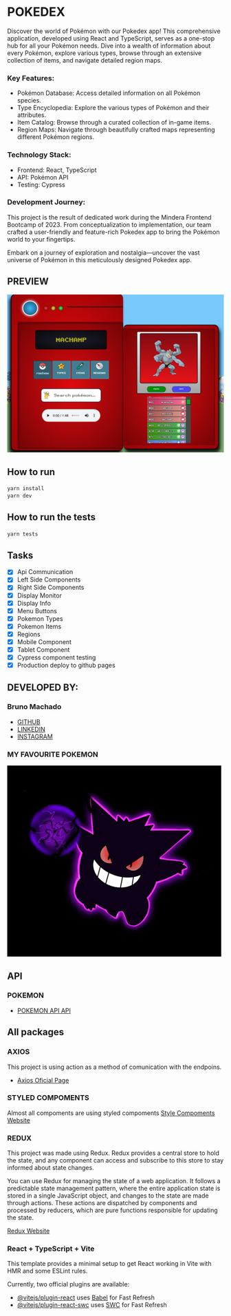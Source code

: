 # POKEDEX

Discover the world of Pokémon with our Pokedex app! This comprehensive application, developed using React and TypeScript, serves as a one-stop hub for all your Pokémon needs. Dive into a wealth of information about every Pokémon, explore various types, browse through an extensive collection of items, and navigate detailed region maps.

### Key Features:

- Pokémon Database: Access detailed information on all Pokémon species.
- Type Encyclopedia: Explore the various types of Pokémon and their attributes.
- Item Catalog: Browse through a curated collection of in-game items.
- Region Maps: Navigate through beautifully crafted maps representing different Pokémon regions.

### Technology Stack:

- Frontend: React, TypeScript
- API: Pokémon API
- Testing: Cypress

### Development Journey:

This project is the result of dedicated work during the Mindera Frontend Bootcamp of 2023. From conceptualization to implementation, our team crafted a user-friendly and feature-rich Pokedex app to bring the Pokémon world to your fingertips.

Embark on a journey of exploration and nostalgia—uncover the vast universe of Pokémon in this meticulously designed Pokedex app.

## PREVIEW

![Pokedex](public/pokedex.png)

## How to run

```bash
yarn install
yarn dev
```

## How to run the tests

```bash
yarn tests
```

## Tasks

- [x] Api Communication
- [x] Left Side Components
- [x] Right Side Components
- [x] Display Monitor
- [x] Display Info
- [x] Menu Buttons
- [x] Pokemon Types
- [x] Pokemon Items
- [x] Regions
- [x] Mobile Component
- [x] Tablet Component
- [x] Cypress component testing
- [x] Production deploy to github pages

## DEVELOPED BY:

### Bruno Machado

- [GITHUB](https://github.com/brunomachadors)
- [LINKEDIN](https://www.linkedin.com/in/brunomrs/)
- [INSTAGRAM](https://www.instagram.com/brunomachadors/)

### MY FAVOURITE POKEMON

![GENGAR](public/gengar.png)

## API

### POKEMON

- [POKEMON API API](https://pokeapi.co/)

## All packages

### AXIOS

This project is using action as a method of comunication with the endpoins.

- [Axios Oficial Page](https://axios-http.com/docs/intro)

### STYLED COMPOMENTS

Almost all compoments are using styled compoments
[Style Compoments Website](https://styled-components.com/)

### REDUX

This project was made using Redux. Redux provides a central store to hold the state, and any component can access and subscribe to this store to stay informed about state changes.

You can use Redux for managing the state of a web application. It follows a predictable state management pattern, where the entire application state is stored in a single JavaScript object, and changes to the state are made through actions.
These actions are dispatched by components and processed by reducers, which are pure functions responsible for updating the state.

[Redux Website](https://redux.js.org/)

### React + TypeScript + Vite

This template provides a minimal setup to get React working in Vite with HMR and some ESLint rules.

Currently, two official plugins are available:

- [@vitejs/plugin-react](https://github.com/vitejs/vite-plugin-react/blob/main/packages/plugin-react/README.md) uses [Babel](https://babeljs.io/) for Fast Refresh
- [@vitejs/plugin-react-swc](https://github.com/vitejs/vite-plugin-react-swc) uses [SWC](https://swc.rs/) for Fast Refresh
